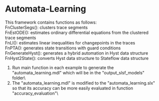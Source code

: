 # Automata-Learning
This framework contains functions as follows:\
FnClusterSegs(): clusters trace segments\
FnEstODE(): estimates ordinary differential equations from the clustered trace segments\
FnLI(): estimates linear inequalities for changepoints in the traces\
FnPTA(): generates state transitions with guard conditions\
FnGenerateHyst(): generates a hybrid automation in Hyst data structure\
FnHyst2State(): converts Hyst data structure to Stateflow data structure

1. Run main function in each example to generate the "automata_learning.mdl" which will be in the "output_slsf_models" folder\ 
2. The "automata_learning.mdl" is modified to the "automata_learning.slx" so that its accuracy can be more easily evaluated in function "accuracy_evaluation"\
